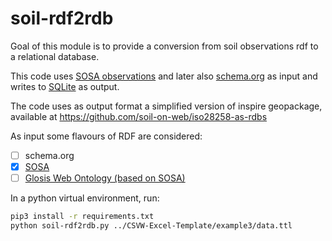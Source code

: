# soil-rdf2rdb

Goal of this module is to provide a conversion from soil observations rdf to a relational database. 

This code uses [SOSA observations](https://www.w3.org/TR/vocab-ssn/) and later also [schema.org](https:/schema.org/Observation) as input and writes to [SQLite](https://github.com/ejpsoil/inspire_soil_gpkg_template) as output.

The code uses as output format a simplified version of inspire geopackage, available at https://github.com/soil-on-web/iso28258-as-rdbs

As input some flavours of RDF are considered:

- [ ] schema.org
- [x] [SOSA](https://www.w3.org/TR/vocab-ssn/)
- [ ] [Glosis Web Ontology (based on SOSA)](https://glosis-ld.github.io/glosis)

In a python virtual environment, run:

```bash
pip3 install -r requirements.txt 
python soil-rdf2rdb.py ../CSVW-Excel-Template/example3/data.ttl
```



